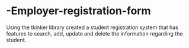 # -Employer-registration-form
Using the tkinker library created a student registration system that has features to search, add, update and delete the information regarding the student.
